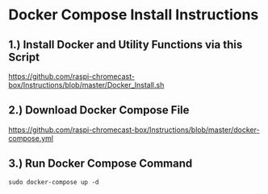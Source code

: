 # Docker Compose Install Instructions

## 1.) Install Docker and Utility Functions via this Script 
https://github.com/raspi-chromecast-box/Instructions/blob/master/Docker_Install.sh

## 2.) Download Docker Compose File
https://github.com/raspi-chromecast-box/Instructions/blob/master/docker-compose.yml

## 3.) Run Docker Compose Command
```
sudo docker-compose up -d
```
